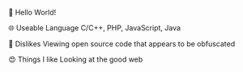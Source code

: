 👋 Hello World!

🌐 Useable Language
C/C++, PHP, JavaScript, Java

🤬 Dislikes
Viewing open source code that appears to be obfuscated

😍 Things I like
Looking at the good web
